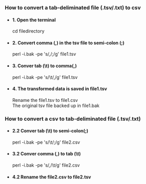 
### How to convert a tab-deliminated file (.tsv/.txt) to csv

* #### 1. Open the terminal  
    cd filedirectory

* #### 2. Convert comma (,) in the tsv file to semi-colon (;)
    perl -i.bak -pe 's/,/;/g' file1.tsv

* #### 3. Conver tab (\t) to comma(,)
    perl -i.bak -pe 's/\t/,/g' file1.tsv

* #### 4. The transformed data is saved in file1.tsv  

  Rename the file1.tsv to file1.csv  
  The original tsv file backed up in file1.bak
  
  

### How to convert a csv to tab-deliminated file (.tsv/.txt)  

* #### 2.2  Conver tab (\t) to semi-colon(;)
    perl -i.bak -pe 's/\t/;/g' file2.csv
    
* #### 3.2  Conver comma (,) to tab (\t)
    perl -i.bak -pe 's/,/\t/g' file2.csv
    
* #### 4.2 Rename the file2.csv to file2.tsv


